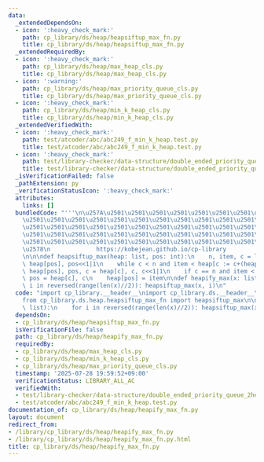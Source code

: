 ```yaml
---
data:
  _extendedDependsOn:
  - icon: ':heavy_check_mark:'
    path: cp_library/ds/heap/heapsiftup_max_fn.py
    title: cp_library/ds/heap/heapsiftup_max_fn.py
  _extendedRequiredBy:
  - icon: ':heavy_check_mark:'
    path: cp_library/ds/heap/max_heap_cls.py
    title: cp_library/ds/heap/max_heap_cls.py
  - icon: ':warning:'
    path: cp_library/ds/heap/max_priority_queue_cls.py
    title: cp_library/ds/heap/max_priority_queue_cls.py
  - icon: ':heavy_check_mark:'
    path: cp_library/ds/heap/min_k_heap_cls.py
    title: cp_library/ds/heap/min_k_heap_cls.py
  _extendedVerifiedWith:
  - icon: ':heavy_check_mark:'
    path: test/atcoder/abc/abc249_f_min_k_heap.test.py
    title: test/atcoder/abc/abc249_f_min_k_heap.test.py
  - icon: ':heavy_check_mark:'
    path: test/library-checker/data-structure/double_ended_priority_queue_2heaps_fast_heapq.test.py
    title: test/library-checker/data-structure/double_ended_priority_queue_2heaps_fast_heapq.test.py
  _isVerificationFailed: false
  _pathExtension: py
  _verificationStatusIcon: ':heavy_check_mark:'
  attributes:
    links: []
  bundledCode: "'''\n\u257A\u2501\u2501\u2501\u2501\u2501\u2501\u2501\u2501\u2501\u2501\
    \u2501\u2501\u2501\u2501\u2501\u2501\u2501\u2501\u2501\u2501\u2501\u2501\u2501\
    \u2501\u2501\u2501\u2501\u2501\u2501\u2501\u2501\u2501\u2501\u2501\u2501\u2501\
    \u2501\u2501\u2501\u2501\u2501\u2501\u2501\u2501\u2501\u2501\u2501\u2501\u2501\
    \u2501\u2501\u2501\u2501\u2501\u2501\u2501\u2501\u2501\u2501\u2501\u2501\u2501\
    \u2578\n             https://kobejean.github.io/cp-library               \n'''\n\
    \n\n\ndef heapsiftup_max(heap: list, pos: int):\n    n, item, c = len(heap)-1,\
    \ heap[pos], pos<<1|1\n    while c < n and item < heap[c := c+(heap[c]<heap[c+1])]:\
    \ heap[pos], pos, c = heap[c], c, c<<1|1\n    if c == n and item < heap[c]: heap[pos],\
    \ pos = heap[c], c\n    heap[pos] = item\n\ndef heapify_max(x: list):\n    for\
    \ i in reversed(range(len(x)//2)): heapsiftup_max(x, i)\n"
  code: "import cp_library.__header__\nimport cp_library.ds.__header__\nimport cp_library.ds.heap.__header__\n\
    from cp_library.ds.heap.heapsiftup_max_fn import heapsiftup_max\n\ndef heapify_max(x:\
    \ list):\n    for i in reversed(range(len(x)//2)): heapsiftup_max(x, i)"
  dependsOn:
  - cp_library/ds/heap/heapsiftup_max_fn.py
  isVerificationFile: false
  path: cp_library/ds/heap/heapify_max_fn.py
  requiredBy:
  - cp_library/ds/heap/max_heap_cls.py
  - cp_library/ds/heap/min_k_heap_cls.py
  - cp_library/ds/heap/max_priority_queue_cls.py
  timestamp: '2025-07-28 19:59:52+09:00'
  verificationStatus: LIBRARY_ALL_AC
  verifiedWith:
  - test/library-checker/data-structure/double_ended_priority_queue_2heaps_fast_heapq.test.py
  - test/atcoder/abc/abc249_f_min_k_heap.test.py
documentation_of: cp_library/ds/heap/heapify_max_fn.py
layout: document
redirect_from:
- /library/cp_library/ds/heap/heapify_max_fn.py
- /library/cp_library/ds/heap/heapify_max_fn.py.html
title: cp_library/ds/heap/heapify_max_fn.py
---
```

